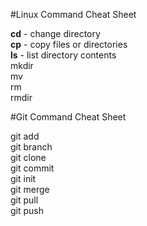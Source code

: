 #Linux Command Cheat Sheet

<b>cd</b> - change directory<br>
<b>cp</b> - copy files or directories<br>
<b>ls</b> - list directory contents<br>
mkdir<br>
mv<br>
rm<br>
rmdir<br>

#Git Command Cheat Sheet

git add<br>
git branch<br>
git clone<br>
git commit<br>
git init<br>
git merge<br>
git pull<br>
git push<br>

